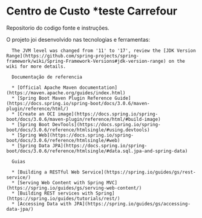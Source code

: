 # Centro de Custo *teste Carrefour
Repositorio do codigo fonte e instruções.

O projeto joi desenvolvido nas tecnologias e ferramentas:
 
      The JVM level was changed from '11' to '17', review the [JDK Version Range](https://github.com/spring-projects/spring-framework/wiki/Spring-Framework-Versions#jdk-version-range) on the wiki for more details.

      Documentação de referencia
      
      * [Official Apache Maven documentation](https://maven.apache.org/guides/index.html)
      * [Spring Boot Maven Plugin Reference Guide](https://docs.spring.io/spring-boot/docs/3.0.6/maven-plugin/reference/html/)
      * [Create an OCI image](https://docs.spring.io/spring-boot/docs/3.0.6/maven-plugin/reference/html/#build-image)
      * [Spring Boot DevTools](https://docs.spring.io/spring-boot/docs/3.0.6/reference/htmlsingle/#using.devtools)
      * [Spring Web](https://docs.spring.io/spring-boot/docs/3.0.6/reference/htmlsingle/#web)
      * [Spring Data JPA](https://docs.spring.io/spring-boot/docs/3.0.6/reference/htmlsingle/#data.sql.jpa-and-spring-data)

      Guias     

      * [Building a RESTful Web Service](https://spring.io/guides/gs/rest-service/)
      * [Serving Web Content with Spring MVC](https://spring.io/guides/gs/serving-web-content/)
      * [Building REST services with Spring](https://spring.io/guides/tutorials/rest/)
      * [Accessing Data with JPA](https://spring.io/guides/gs/accessing-data-jpa/)

